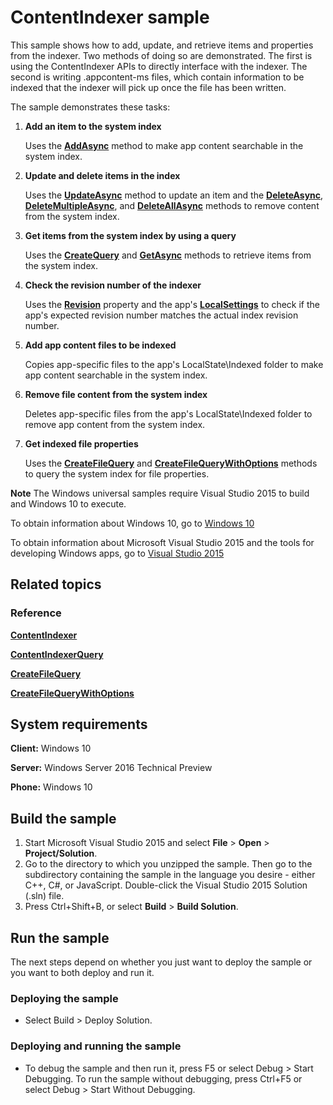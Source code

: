 ﻿# ContentIndexer sample

This sample shows how to add, update, and retrieve items and properties from the indexer. Two methods of doing so are demonstrated. The first is using the ContentIndexer APIs to directly interface with the indexer. The second is writing .appcontent-ms files, which contain information to be indexed that the indexer will pick up once the file has been written.

The sample demonstrates these tasks:

1.  **Add an item to the system index**

    Uses the [**AddAsync**](http://msdn.microsoft.com/library/windows/apps/dn298342) method to make app content searchable in the system index.

2.  **Update and delete items in the index**

    Uses the [**UpdateAsync**](http://msdn.microsoft.com/library/windows/apps/dn298355) method to update an item and the [**DeleteAsync**](http://msdn.microsoft.com/library/windows/apps/dn298348), [**DeleteMultipleAsync**](http://msdn.microsoft.com/library/windows/apps/dn298349), and [**DeleteAllAsync**](http://msdn.microsoft.com/library/windows/apps/dn298347) methods to remove content from the system index.

3.  **Get items from the system index by using a query**

    Uses the [**CreateQuery**](http://msdn.microsoft.com/library/windows/apps/dn298343) and [**GetAsync**](http://msdn.microsoft.com/library/windows/apps/dn298334) methods to retrieve items from the system index.

4.  **Check the revision number of the indexer**

    Uses the [**Revision**](http://msdn.microsoft.com/library/windows/apps/dn298354) property and the app's [**LocalSettings**](http://msdn.microsoft.com/library/windows/apps/br241622) to check if the app's expected revision number matches the actual index revision number.

5.  **Add app content files to be indexed**

    Copies app-specific files to the app's LocalState\\Indexed folder to make app content searchable in the system index.

6.  **Remove file content from the system index**

    Deletes app-specific files from the app's LocalState\\Indexed folder to remove app content from the system index.

7.  **Get indexed file properties**

    Uses the [**CreateFileQuery**](http://msdn.microsoft.com/library/windows/apps/br227252) and [**CreateFileQueryWithOptions**](http://msdn.microsoft.com/library/windows/apps/br211591) methods to query the system index for file properties.

**Note** The Windows universal samples require Visual Studio 2015 to build and Windows 10 to execute.
 
To obtain information about Windows 10, go to [Windows 10](http://go.microsoft.com/fwlink/?LinkID=532421)

To obtain information about Microsoft Visual Studio 2015 and the tools for developing Windows apps, go to [Visual Studio 2015](http://go.microsoft.com/fwlink/?LinkID=532422)

## Related topics

### Reference

[**ContentIndexer**](http://msdn.microsoft.com/library/windows/apps/dn298331)

[**ContentIndexerQuery**](http://msdn.microsoft.com/library/windows/apps/dn298332)

[**CreateFileQuery**](http://msdn.microsoft.com/library/windows/apps/br227252)

[**CreateFileQueryWithOptions**](http://msdn.microsoft.com/library/windows/apps/br211591)

## System requirements

**Client:** Windows 10

**Server:** Windows Server 2016 Technical Preview

**Phone:** Windows 10

## Build the sample

1. Start Microsoft Visual Studio 2015 and select **File** \> **Open** \> **Project/Solution**.
2. Go to the directory to which you unzipped the sample. Then go to the subdirectory containing the sample in the language you desire - either C++, C#, or JavaScript. Double-click the Visual Studio 2015 Solution (.sln) file. 
3. Press Ctrl+Shift+B, or select **Build** \> **Build Solution**. 

## Run the sample

The next steps depend on whether you just want to deploy the sample or you want to both deploy and run it.

### Deploying the sample

- Select Build > Deploy Solution. 

### Deploying and running the sample

- To debug the sample and then run it, press F5 or select Debug >  Start Debugging. To run the sample without debugging, press Ctrl+F5 or select Debug > Start Without Debugging. 
